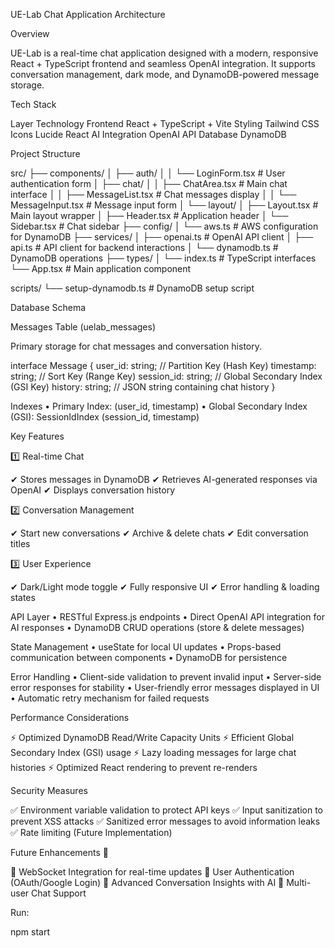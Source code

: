 UE-Lab Chat Application Architecture

Overview

UE-Lab is a real-time chat application designed with a modern, responsive React + TypeScript frontend and seamless OpenAI integration. It supports conversation management, dark mode, and DynamoDB-powered message storage.

Tech Stack

Layer Technology
Frontend React + TypeScript + Vite
Styling Tailwind CSS
Icons Lucide React
AI Integration OpenAI API
Database DynamoDB

Project Structure

src/
├── components/
│ ├── auth/
│ │ └── LoginForm.tsx # User authentication form
│ ├── chat/
│ │ ├── ChatArea.tsx # Main chat interface
│ │ ├── MessageList.tsx # Chat messages display
│ │ └── MessageInput.tsx # Message input form
│ └── layout/
│ ├── Layout.tsx # Main layout wrapper
│ ├── Header.tsx # Application header
│ └── Sidebar.tsx # Chat sidebar
├── config/
│ └── aws.ts # AWS configuration for DynamoDB
├── services/
│ ├── openai.ts # OpenAI API client
│ ├── api.ts # API client for backend interactions
│ └── dynamodb.ts # DynamoDB operations
├── types/
│ └── index.ts # TypeScript interfaces
└── App.tsx # Main application component

scripts/
└── setup-dynamodb.ts # DynamoDB setup script

Database Schema

Messages Table (uelab_messages)

Primary storage for chat messages and conversation history.

interface Message {
user_id: string; // Partition Key (Hash Key)
timestamp: string; // Sort Key (Range Key)
session_id: string; // Global Secondary Index (GSI Key)
history: string; // JSON string containing chat history
}

Indexes
• Primary Index: (user_id, timestamp)
• Global Secondary Index (GSI): SessionIdIndex (session_id, timestamp)

Key Features

1️⃣ Real-time Chat

✔ Stores messages in DynamoDB
✔ Retrieves AI-generated responses via OpenAI
✔ Displays conversation history

2️⃣ Conversation Management

✔ Start new conversations
✔ Archive & delete chats
✔ Edit conversation titles

3️⃣ User Experience

✔ Dark/Light mode toggle
✔ Fully responsive UI
✔ Error handling & loading states

API Layer
• RESTful Express.js endpoints
• Direct OpenAI API integration for AI responses
• DynamoDB CRUD operations (store & delete messages)

State Management
• useState for local UI updates
• Props-based communication between components
• DynamoDB for persistence

Error Handling
• Client-side validation to prevent invalid input
• Server-side error responses for stability
• User-friendly error messages displayed in UI
• Automatic retry mechanism for failed requests

Performance Considerations

⚡ Optimized DynamoDB Read/Write Capacity Units
⚡ Efficient Global Secondary Index (GSI) usage
⚡ Lazy loading messages for large chat histories
⚡ Optimized React rendering to prevent re-renders

Security Measures

✅ Environment variable validation to protect API keys
✅ Input sanitization to prevent XSS attacks
✅ Sanitized error messages to avoid information leaks
✅ Rate limiting (Future Implementation)

Future Enhancements 🚀

🔹 WebSocket Integration for real-time updates
🔹 User Authentication (OAuth/Google Login)
🔹 Advanced Conversation Insights with AI
🔹 Multi-user Chat Support

Run:

npm start
